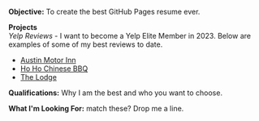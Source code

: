 **Objective:** To create the best GitHub Pages resume ever.

**Projects**  
*Yelp Reviews* - I want to become a Yelp Elite Member in 2023. Below are examples of some of my best reviews to date.
- [Austin Motor Inn](austinmotorinn.md)
- [Ho Ho Chinese BBQ](hohochinesebbq.md)
- [The Lodge](thelodge.md)


**Qualifications:** Why I am the best and who you want to choose.

**What I'm Looking For:** match these? Drop me a line.

